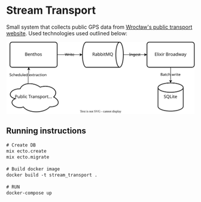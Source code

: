 # Stream Transport

Small system that collects public GPS data from [Wrocław's public transport website](https://mpk.wroc.pl/strefa-pasazera/zaplanuj-podroz/mapa-pozycji-pojazdow). Used technologies used outlined below:

![flow](flowchart/flow.drawio.svg)

## Running instructions

```
# Create DB
mix ecto.create
mix ecto.migrate

# Build docker image
docker build -t stream_transport .

# RUN
docker-compose up
```
